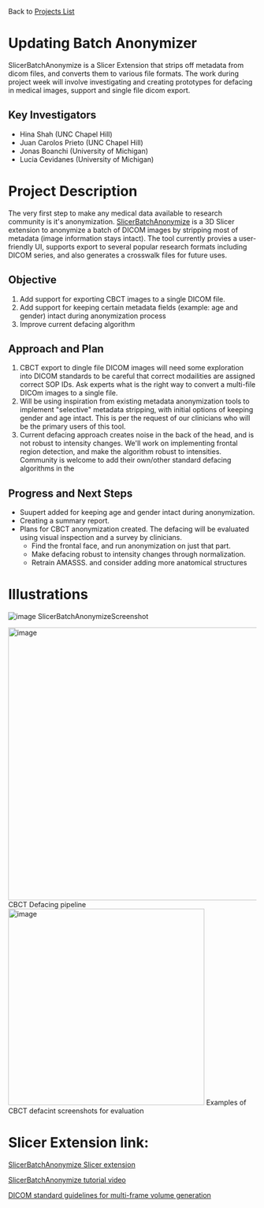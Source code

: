 Back to [Projects List](../../README.md#ProjectsList)

# Updating Batch Anonymizer
SlicerBatchAnonymize is a Slicer Extension that strips off metadata from dicom files, and converts them to various file formats. 
The work during project week will involve investigating and creating prototypes for defacing in medical images, support and single file dicom export.

## Key Investigators
- Hina Shah (UNC Chapel Hill)
- Juan Carolos Prieto (UNC Chapel Hill)
- Jonas Boanchi (University of Michigan)
- Lucia Cevidanes (University of Michigan)

# Project Description
<!-- Add a short paragraph describing the project. -->
The very first step to make any medical data available to research community is it's anonymization. [SlicerBatchAnonymize](https://github.com/hina-shah/SlicerBatchAnonymize)
is a 3D Slicer extension to anonymize a batch of DICOM images by stripping most of metadata (image information stays intact). 
The tool currently provies a user-friendly UI, supports export to several popular research formats including DICOM series, and also generates a crosswalk files for future uses.


## Objective

<!-- Describe here WHAT you would like to achieve (what you will have as end result). -->
1. Add support for exporting CBCT images to a single DICOM file. 
2. Add support for keeping certain metadata fields (example: age and gender) intact during anonymization process
3. Improve current defacing algorithm

## Approach and Plan

<!-- Describe here HOW you would like to achieve the objectives stated above. -->
1. CBCT export to dingle file DICOM images will need some exploration into DICOM standards to be careful that correct modailities are assigned correct SOP IDs. Ask experts what is the right way to convert a multi-file DICOm images to a single file.
2. Will be using inspiration from existing metadata anonymization tools to implement "selective" metadata stripping, with initial options of keeping gender and age intact. This is per the request of our clinicians who will be the primary users of this tool.
3. Current defacing approach creates noise in the back of the head, and is not robust to intensity changes. We'll work on implementing frontal region detection, and make the algorithm robust to intensities. Community is welcome to add their own/other standard defacing algorithms in the 

## Progress and Next Steps

<!-- Update this section as you make progress, describing of what you have ACTUALLY DONE. If there are specific steps that you could not complete then you can describe them here, too. -->

* Suupert added for keeping age and gender intact during anonymization.
* Creating a summary report.
* Plans for CBCT anonymization created. The defacing will be evaluated using visual inspection and a survey by clinicians. 
  * Find the frontal face, and run anonymization on just that part.
  * Make defacing robust to intensity changes through normalization.
  * Retrain AMASSS. and consider adding more anatomical structures

# Illustrations

![image](https://user-images.githubusercontent.com/22948571/216633374-31240755-bcee-4c77-919a-ad39685ac71e.png)
SlicerBatchAnonymizeScreenshot

<img width="553" alt="image" src="https://user-images.githubusercontent.com/22948571/216630590-8b9a1944-b117-4e74-a21c-0a94772ff704.png">
CBCT Defacing pipeline

<img width="398" alt="image" src="https://user-images.githubusercontent.com/22948571/216632071-2f5480c5-73e7-465a-bb9d-bba39e8f193c.png">
Examples of CBCT defacint screenshots for evaluation

# Slicer Extension link:
[SlicerBatchAnonymize Slicer extension](https://github.com/hina-shah/SlicerBatchAnonymize)

[SlicerBatchAnonymize tutorial video](https://www.youtube.com/watch?v=2o8TInbGmRE)

[DICOM standard guidelines for multi-frame volume generation](https://www.dicomstandard.org/docs/librariesprovider2/dicomdocuments/wp-cotent/uploads/2018/10/day1_s9-solomon-multiframe.pdf?sfvrsn=f07da5a4_2)

